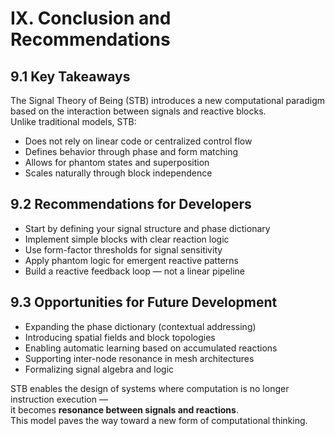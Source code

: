 # IX. Conclusion and Recommendations

## 9.1 Key Takeaways

The Signal Theory of Being (STB) introduces a new computational paradigm based on the interaction between signals and reactive blocks.  
Unlike traditional models, STB:

* Does not rely on linear code or centralized control flow  
* Defines behavior through phase and form matching  
* Allows for phantom states and superposition  
* Scales naturally through block independence

## 9.2 Recommendations for Developers

* Start by defining your signal structure and phase dictionary  
* Implement simple blocks with clear reaction logic  
* Use form-factor thresholds for signal sensitivity  
* Apply phantom logic for emergent reactive patterns  
* Build a reactive feedback loop — not a linear pipeline

## 9.3 Opportunities for Future Development

* Expanding the phase dictionary (contextual addressing)  
* Introducing spatial fields and block topologies  
* Enabling automatic learning based on accumulated reactions  
* Supporting inter-node resonance in mesh architectures  
* Formalizing signal algebra and logic

STB enables the design of systems where computation is no longer instruction execution —  
it becomes **resonance between signals and reactions**.  
This model paves the way toward a new form of computational thinking.
